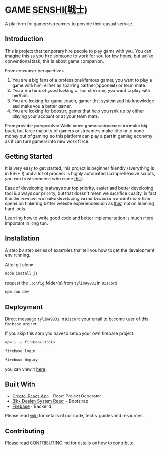 # GAME [SENSHI(戦士)](https://en.wikipedia.org/wiki/Senshi)

A platform for gamers/streamers to provide their casual service.

## Introduction

This is project that temporary hire people to play game with you. You can imagine this as you hire someone to work for you for few hours, but unlike conventional task, this is about game companion.

From consumer perspectives:

1. You are a big fans of a professional/famous gamer, you want to play a game with him, either as sparring partner(opponent) or team mate.
2. You are a fans of good looking or fun streamer, you want to play with her/him.
3. You are looking for game coach, gamer that systemized his knowledge and make you a better gamer.
4. You are looking for booster, gamer that help you rank up by either playing your account or as your team mate.

From provider perspective:
While some gamers/streamers do make big buck, but large majority of gamers or streamers make little or to none money out of gaming, so this platform can play a part in gaming economy as it can turn gamers into new work force.

## Getting Started

It is very easy to get started, this project is beginner friendly (everything is in ES6+ !) and a lot of process is highly automated (comprehensive scripts, you can trust someone who made [this](https://github.com/tylim88/Create-Prisma-App/blob/master/template/package.json)).

Ease of developing is always our top priority, easier and better developing tool is always our priority, but that doesn't mean we sacrifice quality, in fact it is the reverse, we make developing easier because we want more time spend on tinkering better website experience(such as [this](https://github.com/zero-to-mastery/GameSenshi/wiki/Form-State-Management)) not on learning hard tools.

Learning how to write good code and better implementation is much more important in long tun.

## Installation

A step by step series of examples that tell you how to get the development env running.

After git clone

```bash
node install.js
```

request the `.config` folder(s) from `tylim#9831` in `Discord`

```bash
npm run dev
```

## Deployment

Direct message `tylim#9831` in `Discord` your email to become user of this firebase project.

If you skip this step you have to setup your own firebase project.

```bash
npm i -g firebase-tools
```

```bash
firebase login
```

```bash
firebase deploy
```

you can view it [here](https://gamesenshi.com/).

## Built With

- [Create-React-App](http://www.dropwizard.io/1.0.2/docs/) - React Project Generator
- [Blk• Design System React](https://github.com/creativetimofficial/blk-design-system-react/) - Bootstrap
- [Firebase](https://firebase.google.com/) - Backend

Please read [wiki](https://github.com/tylim88/GameSenshi/wiki) for details of our code, techs, guides and resources.

## Contributing

Please read [CONTRIBUTING.md](https://github.com/tylim88/GameSenshi/blob/master/CONTRIBUTING.md) for details on how to contribute.
